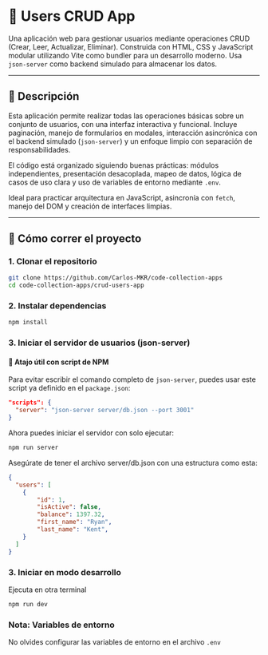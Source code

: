 # 👥 Users CRUD App

Una aplicación web para gestionar usuarios mediante operaciones CRUD (Crear, Leer, Actualizar, Eliminar). Construida con HTML, CSS y JavaScript modular utilizando Vite como bundler para un desarrollo moderno. Usa `json-server` como backend simulado para almacenar los datos.

---

## 📝 Descripción

Esta aplicación permite realizar todas las operaciones básicas sobre un conjunto de usuarios, con una interfaz interactiva y funcional. Incluye paginación, manejo de formularios en modales, interacción asincrónica con el backend simulado (`json-server`) y un enfoque limpio con separación de responsabilidades.

El código está organizado siguiendo buenas prácticas: módulos independientes, presentación desacoplada, mapeo de datos, lógica de casos de uso clara y uso de variables de entorno mediante `.env`.

Ideal para practicar arquitectura en JavaScript, asincronía con `fetch`, manejo del DOM y creación de interfaces limpias.

---

## 🚀 Cómo correr el proyecto

### 1. Clonar el repositorio

```bash
git clone https://github.com/Carlos-MKR/code-collection-apps
cd code-collection-apps/crud-users-app
```
### 2. Instalar dependencias

```bash
npm install
```
### 3. Iniciar el servidor de usuarios (json-server)
#### 🧠 Atajo útil con script de NPM

Para evitar escribir el comando completo de `json-server`, puedes usar este script ya definido en el `package.json`:

```json
"scripts": {
  "server": "json-server server/db.json --port 3001"
}
```
Ahora puedes iniciar el servidor con solo ejecutar:
```bash
npm run server
```
Asegúrate de tener el archivo server/db.json con una estructura como esta:
```json
{
  "users": [
    {
        "id": 1,
        "isActive": false,
        "balance": 1397.32,
        "first_name": "Ryan",
        "last_name": "Kent",
    }
  ]
}
```

### 3. Iniciar en modo desarrollo
Ejecuta en otra terminal
```bash
npm run dev
```

### Nota: Variables de entorno
No olvides configurar las variables de entorno en el archivo `.env`

